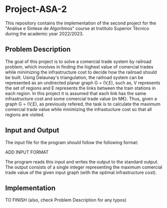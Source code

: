 # Project-ASA-2
This repository contains the implementation of the second project for the "Análise e Síntese de Algoritmos" course at Instituto Superior Técnico during the academic year 2022/2023.
## Problem Description
The goal of this project is to solve a comercial trade system by railroad problem, which involves in finding the highest value of comercial trades while minimizing the infrastructure cost to decide how the railroad should be built. Using Delaunay's triangulation, the railroad system can be represented as an undirected planar graph G = (V,E), such as, V represents the set of regions and E represents the links between the train stations in each region.
In this project it is assumed that each link has the same infrastructure cost and some comercial trade value (in M€). Thus, given a graph G = (V,E), as previously refered, the task is to calculate the maximum comercial trade value while minimizing the infrastucture cost so that all regions are visited.
## Input and Output
The input file for the program should follow the following format:

ADD INPUT FORMAT

The program reads this input and writes the output to the standard output. The output consists of a single integer representing the maximum comercial trade value of the given input graph (with the optimal infrastructure cost).
## Implementation
TO FINISH (also, check Problem Description for any typos)

